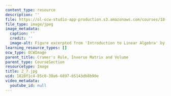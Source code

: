 ```yaml
---
content_type: resource
description: ''
file: https://ol-ocw-studio-app-production.s3.amazonaws.com/courses/18-06sc-linear-algebra-fall-2011/1828f1c485c038a6689765143db8b90e_2_7.jpg
file_type: image/jpeg
image_metadata:
  caption: ''
  credit: ''
  image-alt: Figure excerpted from 'Introduction to Linear Algebra' by G.S. Strang
learning_resource_types: []
ocw_type: OCWImage
parent_title: Cramer's Rule, Inverse Matrix and Volume
parent_type: CourseSection
resourcetype: Image
title: 2_7.jpg
uid: 1828f1c4-85c0-38a6-6897-65143db8b90e
video_metadata:
  youtube_id: null
---
```

